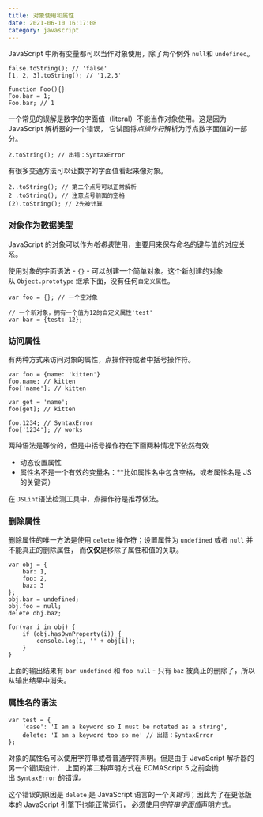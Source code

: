 ```yaml
---
title: 对象使用和属性
date: 2021-06-10 16:17:08
category: javascript
---
```

JavaScript 中所有变量都可以当作对象使用，除了两个例外 `null`和 `undefined`。

```
false.toString(); // 'false'
[1, 2, 3].toString(); // '1,2,3'

function Foo(){}
Foo.bar = 1;
Foo.bar; // 1

```

一个常见的误解是数字的字面值（literal）不能当作对象使用。这是因为 JavaScript 解析器的一个错误， 它试图将*点操作符*解析为浮点数字面值的一部分。

```
2.toString(); // 出错：SyntaxError

```

有很多变通方法可以让数字的字面值看起来像对象。

```
2..toString(); // 第二个点号可以正常解析
2 .toString(); // 注意点号前面的空格
(2).toString(); // 2先被计算

```

### 对象作为数据类型

JavaScript 的对象可以作为*哈希表*使用，主要用来保存命名的键与值的对应关系。

使用对象的字面语法 - `{}` - 可以创建一个简单对象。这个新创建的对象从 `Object.prototype` 继承下面，没有任何`自定义属性`。

```
var foo = {}; // 一个空对象

// 一个新对象，拥有一个值为12的自定义属性'test'
var bar = {test: 12}; 

```

### 访问属性

有两种方式来访问对象的属性，点操作符或者中括号操作符。

```
var foo = {name: 'kitten'}
foo.name; // kitten
foo['name']; // kitten

var get = 'name';
foo[get]; // kitten

foo.1234; // SyntaxError
foo['1234']; // works

```

两种语法是等价的，但是中括号操作符在下面两种情况下依然有效

*   动态设置属性
*   属性名不是一个有效的变量名：**比如属性名中包含空格，或者属性名是 JS 的关键词）

在 `JSLint`语法检测工具中，点操作符是推荐做法。

### 删除属性

删除属性的唯一方法是使用 `delete` 操作符；设置属性为 `undefined` 或者 `null` 并不能真正的删除属性， 而**仅仅**是移除了属性和值的关联。

```
var obj = {
    bar: 1,
    foo: 2,
    baz: 3
};
obj.bar = undefined;
obj.foo = null;
delete obj.baz;

for(var i in obj) {
    if (obj.hasOwnProperty(i)) {
        console.log(i, '' + obj[i]);
    }
}

```

上面的输出结果有 `bar undefined` 和 `foo null` - 只有 `baz` 被真正的删除了，所以从输出结果中消失。

### 属性名的语法

```
var test = {
    'case': 'I am a keyword so I must be notated as a string',
    delete: 'I am a keyword too so me' // 出错：SyntaxError
};

```

对象的属性名可以使用字符串或者普通字符声明。但是由于 JavaScript 解析器的另一个错误设计， 上面的第二种声明方式在 ECMAScript 5 之前会抛出 `SyntaxError` 的错误。

这个错误的原因是 `delete` 是 JavaScript 语言的一个*关键词*；因此为了在更低版本的 JavaScript 引擎下也能正常运行， 必须使用*字符串字面值*声明方式。
